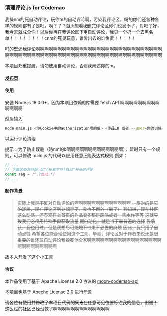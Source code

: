 ### 清理评论.js for Codemao

我操nm的死自动评论，玩你m的自动评论啊，污染我评论区，吗的你们还各种各样的规则都有了是吧，啊？？？就jb想看我删完评论区你们也发不了，对吧？好，我今天就成全你！以后你再在我评论区下用自动评论，我见一个扔一个去黑名单！！！！！！！！cnm的死臭玩意，谁传出去的谁负责！！！！！

吗的壁还我评论啊啊啊啊啊啊啊啊啊啊啊啊啊啊啊啊啊啊啊啊啊啊啊啊啊啊啊啊啊啊啊啊啊啊啊啊啊啊啊啊啊啊啊啊啊啊啊啊啊啊啊啊啊啊啊啊啊啊啊啊啊啊啊啊啊

本项目郑重提醒，请勿使用自动评论，否则我阐述你的m。

#### [发布页](https://shequ.codemao.cn/work/231786149)

#### 使用

安装 Node.js 18.0.0+，因为本项目依赖的库需要 fetch API 啊啊啊啊啊啊啊啊啊啊啊啊啊

然后输入
```bash
node main.js <你Cookie中的authorization项的值> <作品ID 或者 --user=你的训练师编号>
```
以运行评论清理

提示：为了防止误删（防nm的b啊啊啊啊啊啊啊啊啊啊啊啊啊），暂时只有一个规则，可以修改 main.js 的代码以应用任意正则表达式规则
例如：
```JavaScript
// ...
// 下面这条将匹配 以“[任意字符]自动”开头的评论
const reg = /^.?自动.*/
// ...
```

#### 制作背景

> 实际上我是~~不~~反对自动评论的啊啊啊啊啊啊啊啊啊啊啊啊啊 ~~，反对的是它的泛滥，现在评论区到处都是了，我也不例外（删了）~~
> ~~我知道，现在社区这么动荡，还有现在上首页的作品很多都是跑酷或者一些水作等等~~
> ~~这就导致我们必须用特殊手段获取流量~~
> ~~而自动化，就是当下最普遍的选择~~
> ~~我承认，我也用过，但是我想尽可能地不带来不必要的麻烦~~
> ~~因此，我只用了自动点赞~~
> ~~希望各位能合理使用这个工具，毕竟，评论区对于作者来说还是很重要的~~谁还玩自动评论我操死他全家啊啊啊啊啊啊啊啊啊啊啊啊啊啊啊啊啊啊啊啊啊啊啊啊啊啊

故本人开发了这个小工具

#### 协议

本作品使用了基于 Apache License 2.0 协议的 [moon-codemao-api](https://github.com/MoonLeeeaf/moon-codemao-api/)

本项目也基于 Apache License 2.0 进行开源

~~请各位有使用并修改了本项目代码的同志在任意可见位置标注我的信息，谢谢！~~ 这么烂的社区已经没救了啊啊啊啊啊啊啊啊啊啊啊啊啊
